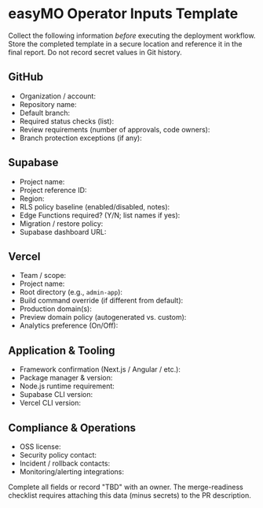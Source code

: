 # easyMO Operator Inputs Template

Collect the following information *before* executing the deployment workflow. Store the completed template in a secure location and reference it in the final report. Do not record secret values in Git history.

## GitHub
- Organization / account:
- Repository name:
- Default branch:
- Required status checks (list):
- Review requirements (number of approvals, code owners):
- Branch protection exceptions (if any):

## Supabase
- Project name:
- Project reference ID:
- Region:
- RLS policy baseline (enabled/disabled, notes):
- Edge Functions required? (Y/N; list names if yes):
- Migration / restore policy:
- Supabase dashboard URL:

## Vercel
- Team / scope:
- Project name:
- Root directory (e.g., `admin-app`):
- Build command override (if different from default):
- Production domain(s):
- Preview domain policy (autogenerated vs. custom):
- Analytics preference (On/Off):

## Application & Tooling
- Framework confirmation (Next.js / Angular / etc.):
- Package manager & version:
- Node.js runtime requirement:
- Supabase CLI version:
- Vercel CLI version:

## Compliance & Operations
- OSS license:
- Security policy contact:
- Incident / rollback contacts:
- Monitoring/alerting integrations:

Complete all fields or record "TBD" with an owner. The merge-readiness checklist requires attaching this data (minus secrets) to the PR description.
